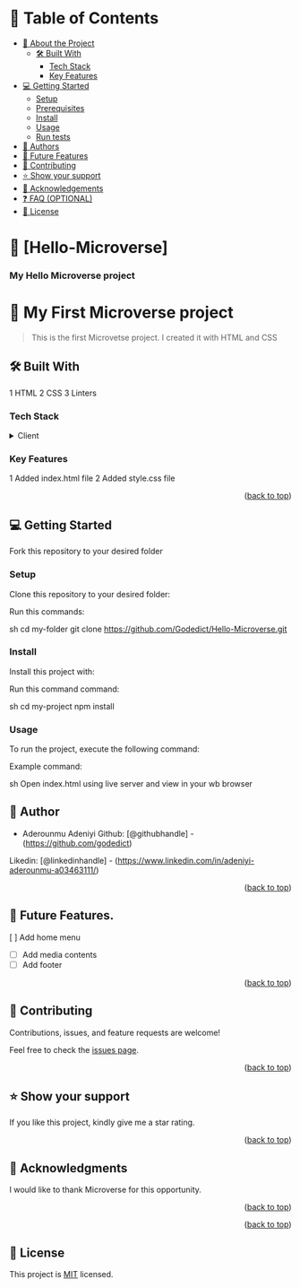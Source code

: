 # 📗 Table of Contents

- [📖 About the Project](#about-project)
  - [🛠 Built With](#built-with)
    - [Tech Stack](#tech-stack)
    - [Key Features](#key-features)
- [💻 Getting Started](#getting-started)
  - [Setup](#setup)
  - [Prerequisites](#prerequisites)
  - [Install](#install)
  - [Usage](#usage)
  - [Run tests](#run-tests)
- [👥 Authors](#authors)
- [🔭 Future Features](#future-features)
- [🤝 Contributing](#contributing)
- [⭐ Show your support](#support)
- [🙏 Acknowledgements](#acknowledgements)
- [❓ FAQ (OPTIONAL)](#faq)
- [📝 License](#license)


# 📖 [Hello-Microverse] <a name="about-project"></a>

<a name="readme-top"></a>

  <h3><b>My Hello Microverse project</b></h3>

</div>

# 📖 My First Microverse project <a name="about-project"></a>

> This is the first Microvetse project. I created it with HTML and CSS
## 🛠 Built With 
1 HTML
2 CSS
3 Linters


### Tech Stack <a name="tech-stack"></a>


<details>
  <summary>Client</summary>
  <ul>
    <li><a href="https://www.w3schools.com/html">HTML</a></li>
  </ul>
  <ul>
    <li><a href="https://www.w3schools.com/css">CSS</a></li>
  </ul>
  
</details>


<!-- Features -->

### Key Features <a name="key-features"></a>

1 Added index.html file
2 Added style.css file

<p align="right">(<a href="#readme-top">back to top</a>)</p>

<!-- GETTING STARTED -->
## 💻 Getting Started <a name="getting-started"></a>

Fork this repository to your desired folder


### Setup

Clone this repository to your desired folder:


Run this commands:

sh
  cd my-folder
  git clone https://github.com/Godedict/Hello-Microverse.git



### Install

Install this project with:


Run this command command:

sh
  cd my-project
  npm install
### Usage

To run the project, execute the following command:


Example command:

sh
  Open index.html using live server and view in your wb browser


<!-- AUTHORS -->

## 👥 Author

- Aderounmu Adeniyi
Github: [@githubhandle] - (https://github.com/godedict)

Likedin: [@linkedinhandle] - (https://www.linkedin.com/in/adeniyi-aderounmu-a03463111/)



<p align="right">(<a href="#readme-top">back to top</a>)</p>

<!-- FUTURE FEATURES -->

## 🔭 Future Features.
 [ ] Add home menu
- [ ] Add media contents
- [ ] Add footer

<p align="right">(<a href="#readme-top">back to top</a>)</p>

<!-- CONTRIBUTING -->

## 🤝 Contributing <a name="contributing"></a>

Contributions, issues, and feature requests are welcome!

Feel free to check the [issues page](../../issues/).

<p align="right">(<a href="#readme-top">back to top</a>)</p>

<!-- SUPPORT -->

## ⭐ Show your support <a name="support"></a>

If you like this project, kindly give me a star  rating.

<p align="right">(<a href="#readme-top">back to top</a>)</p>

<!-- ACKNOWLEDGEMENTS -->

## 🙏 Acknowledgments <a name="acknowledgements"></a>

I would like to thank Microverse for this opportunity.

<p align="right">(<a href="#readme-top">back to top</a>)</p>

<!-- FAQ (optional) -->

<p align="right">(<a href="#readme-top">back to top</a>)</p>

<!-- LICENSE -->

## 📝 License <a name="license"></a>

This project is [MIT](./LICENSE) licensed.
